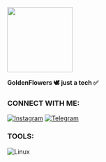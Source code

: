 <img src="https://github.com/GoldenFllowers/WE-ARE-FSOCIETY-/blob/a096afb26f64eb8543554799298e17c05bc7a186/IMG_20250623_012211_231.jpg" width="150"/>

**GoldenFlowers 🕊 just a tech ✅**

### CONNECT WITH ME:

[![Instagram](https://img.shields.io/badge/Instagram-Golden%20Flowers-E4405F?style=for-the-badge&logo=instagram&logoColor=white)](https://www.instagram.com/goldenfllowers?igsh=bWt3MHV3ZTYwMXg1)
[![Telegram](https://img.shields.io/badge/Telegram-TELGRAM-26A5E4?style=for-the-badge&logo=telegram&logoColor=white)](https://t.me/GoldenFllowers)

### TOOLS:

![Linux](https://img.shields.io/badge/Linux-FSOCIETY-000?style=for-the-badge&logo=linux&logoColor=white)

